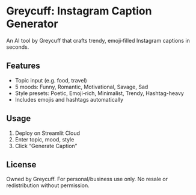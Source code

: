 # Greycuff: Instagram Caption Generator

An AI tool by Greycuff that crafts trendy, emoji‑filled Instagram captions in seconds.

## Features
- Topic input (e.g. food, travel)
- 5 moods: Funny, Romantic, Motivational, Savage, Sad
- Style presets: Poetic, Emoji-rich, Minimalist, Trendy, Hashtag-heavy
- Includes emojis and hashtags automatically

## Usage
1. Deploy on Streamlit Cloud
2. Enter topic, mood, style
3. Click “Generate Caption”

## License
Owned by Greycuff. For personal/business use only. No resale or redistribution without permission.
